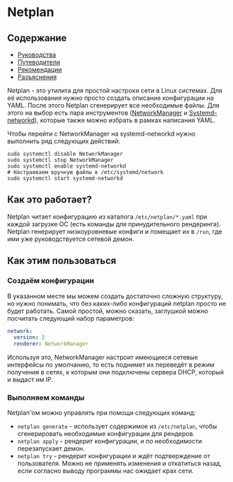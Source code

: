 # Netplan

## Содержание

- [Руководства](tutorials.md)
- [Путеводители](guides.md)
- [Рекомендации](reference.md)
- [Разъяснения](explanation.md)

Netplan - это утилита для простой настроки сети в Linux системах. Для её использования нужно просто создать описание конфигурации на YAML. После этого Netplan сгенерирует все необходимые файлы. Для этого на выбор есть пара инструментов ([NetworkManager](https://help.ubuntu.com/community/NetworkManager) и [Systemd-networkd](https://manpages.ubuntu.com/manpages/jammy/man5/systemd.network.5.html)), которые также можно избрать в рамках написания YAML.

Чтобы перейти с NetworkManager на systemd-networkd нужно выполнить ряд следующих действий:

```shell
sudo systemctl disable NetworkManager
sudo systemctl stop NetworkManager
sudo systemctl enable systemd-networkd
# Настраиваем вручную файлы в /etc/systemd/network
sudo systemctl start systemd-networkd
```

## Как это работает?

Netplan читает конфигурацию из каталога `/etc/netplan/*.yaml` при каждой загрузке ОС (есть команды для принудительного рендеринга). Netplan генерирует низкоуровневые конфиги и помещает их в `/run`, где ими уже руководствуется сетевой демон.

## Как этим пользоваться

### Создаём конфигурации

В указанном месте мы можем создать достаточно сложную структуру, но нужно понимать, что без каких-либо конфигураций netplan просто не будет работать. Самой простой, можно сказать, заглушкой можно посчитать следующий набор параметров:

```yaml
network:
  version: 2
  renderer: NetworkManager
```

Используя это, NetworkManager настроит имеющиеся сетевые интерфейсы по умолчанию, то есть поднимет их переведёт в режим получения в сетях, к которым они подключены сервера DHCP, который и выдаст им IP.

### Выполняем команды

Netplan'ом можно управлять при помощи следующих команд:

- `netplan generate` - использует содержимое из `/etc/netplan`, чтобы сгенерировать необходимые конфигурации для рендеров.
- `netplan apply` - рендерит конфигурации, и по необходимости перезапускает демон.
- `netplan try` - рендерит конфигурации и ждёт подтверждение от пользователя. Можно не применять изменения и откатиться назад, если согласно выводу программы нас ожидает крах сети.
